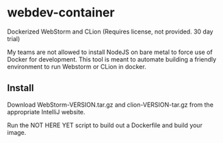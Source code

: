 # webdev-container
Dockerized WebStorm and CLion (Requires license, not provided. 30 day trial)

My teams are not allowed to install NodeJS on bare metal to force use of Docker for development.
This tool is meant to automate building a friendly environment to run Webstorm or CLion in docker.

## Install
Download WebStorm-VERSION.tar.gz
and
clion-VERSION-tar.gz
from the appropriate IntelliJ website.

Run the NOT HERE YET script to build out a Dockerfile and build your image.

